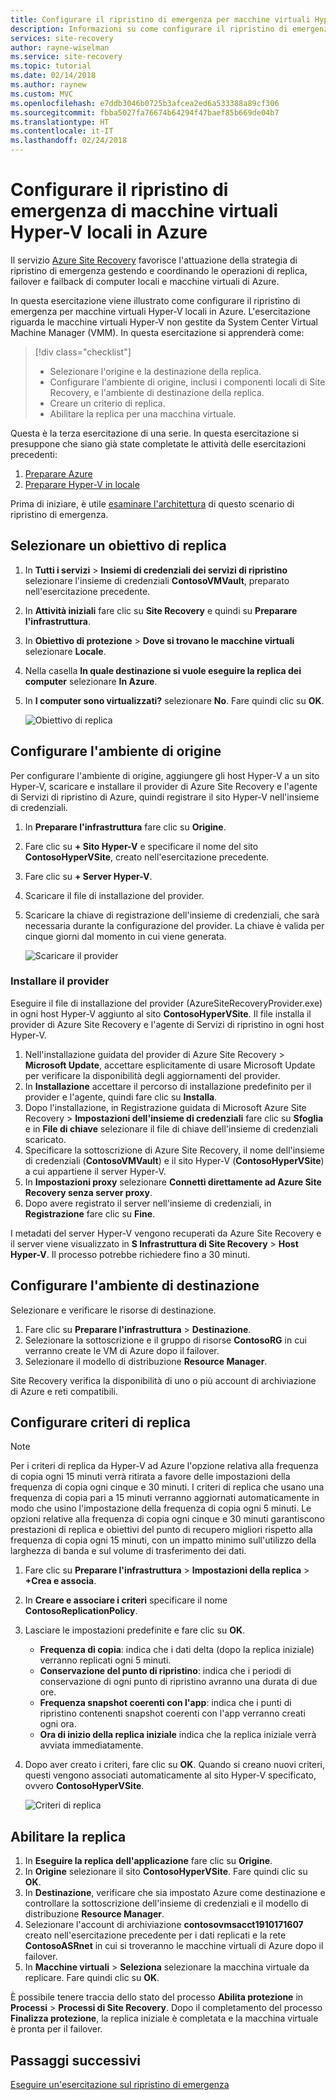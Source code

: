 ```yaml
---
title: Configurare il ripristino di emergenza per macchine virtuali Hyper-V locali (senza VMM) con Azure Site Recovery | Microsoft Docs
description: Informazioni su come configurare il ripristino di emergenza per macchine virtuali Hyper-V locali (senza VMM) con il servizio Azure Site Recovery.
services: site-recovery
author: rayne-wiselman
ms.service: site-recovery
ms.topic: tutorial
ms.date: 02/14/2018
ms.author: raynew
ms.custom: MVC
ms.openlocfilehash: e7ddb3046b0725b3afcea2ed6a533388a89cf306
ms.sourcegitcommit: fbba5027fa76674b64294f47baef85b669de04b7
ms.translationtype: HT
ms.contentlocale: it-IT
ms.lasthandoff: 02/24/2018
---
```

# <a name="set-up-disaster-recovery-of-on-premises-hyper-v-vms-to-azure"></a>Configurare il ripristino di emergenza di macchine virtuali Hyper-V locali in Azure

Il servizio [Azure Site Recovery](site-recovery-overview.md) favorisce l'attuazione della strategia di ripristino di emergenza gestendo e coordinando le operazioni di replica, failover e failback di computer locali e macchine virtuali di Azure.

In questa esercitazione viene illustrato come configurare il ripristino di emergenza per macchine virtuali Hyper-V locali in Azure. L'esercitazione riguarda le macchine virtuali Hyper-V non gestite da System Center Virtual Machine Manager (VMM). In questa esercitazione si apprenderà come:

> [!div class="checklist"]
> * Selezionare l'origine e la destinazione della replica.
> * Configurare l'ambiente di origine, inclusi i componenti locali di Site Recovery, e l'ambiente di destinazione della replica.
> * Creare un criterio di replica.
> * Abilitare la replica per una macchina virtuale.

Questa è la terza esercitazione di una serie. In questa esercitazione si presuppone che siano già state completate le attività delle esercitazioni precedenti:

1. [Preparare Azure](tutorial-prepare-azure.md)
2. [Preparare Hyper-V in locale](tutorial-prepare-on-premises-hyper-v.md)

Prima di iniziare, è utile [esaminare l'architettura](concepts-hyper-v-to-azure-architecture.md) di questo scenario di ripristino di emergenza.

## <a name="select-a-replication-goal"></a>Selezionare un obiettivo di replica


1. In **Tutti i servizi** > **Insiemi di credenziali dei servizi di ripristino** selezionare l'insieme di credenziali **ContosoVMVault**, preparato nell'esercitazione precedente.
2. In **Attività iniziali** fare clic su **Site Recovery** e quindi su **Preparare l'infrastruttura**.
3. In **Obiettivo di protezione** > **Dove si trovano le macchine virtuali** selezionare **Locale**.
4. Nella casella **In quale destinazione si vuole eseguire la replica dei computer** selezionare **In Azure**.
5. In **I computer sono virtualizzati?** selezionare **No**. Fare quindi clic su **OK**.

    ![Obiettivo di replica](./media/hyper-v-azure-tutorial/replication-goal.png)

## <a name="set-up-the-source-environment"></a>Configurare l'ambiente di origine

Per configurare l'ambiente di origine, aggiungere gli host Hyper-V a un sito Hyper-V, scaricare e installare il provider di Azure Site Recovery e l'agente di Servizi di ripristino di Azure, quindi registrare il sito Hyper-V nell'insieme di credenziali. 

1. In **Preparare l'infrastruttura** fare clic su **Origine**.
2. Fare clic su **+ Sito Hyper-V** e specificare il nome del sito **ContosoHyperVSite**, creato nell'esercitazione precedente.
3. Fare clic su **+ Server Hyper-V**.
4. Scaricare il file di installazione del provider.
5. Scaricare la chiave di registrazione dell'insieme di credenziali, che sarà necessaria durante la configurazione del provider. La chiave è valida per cinque giorni dal momento in cui viene generata.

    ![Scaricare il provider](./media/hyper-v-azure-tutorial/download.png)
    

### <a name="install-the-provider"></a>Installare il provider

Eseguire il file di installazione del provider (AzureSiteRecoveryProvider.exe) in ogni host Hyper-V aggiunto al sito **ContosoHyperVSite**. Il file installa il provider di Azure Site Recovery e l'agente di Servizi di ripristino in ogni host Hyper-V.

1. Nell'installazione guidata del provider di Azure Site Recovery > **Microsoft Update**, accettare esplicitamente di usare Microsoft Update per verificare la disponibilità degli aggiornamenti del provider.
2. In **Installazione** accettare il percorso di installazione predefinito per il provider e l'agente, quindi fare clic su **Installa**.
3. Dopo l'installazione, in Registrazione guidata di Microsoft Azure Site Recovery > **Impostazioni dell'insieme di credenziali** fare clic su **Sfoglia** e in **File di chiave** selezionare il file di chiave dell'insieme di credenziali scaricato. 
4. Specificare la sottoscrizione di Azure Site Recovery, il nome dell'insieme di credenziali (**ContosoVMVault**) e il sito Hyper-V (**ContosoHyperVSite**) a cui appartiene il server Hyper-V.
5. In **Impostazioni proxy** selezionare **Connetti direttamente ad Azure Site Recovery senza server proxy**.
6. Dopo avere registrato il server nell'insieme di credenziali, in **Registrazione** fare clic su **Fine**.

I metadati del server Hyper-V vengono recuperati da Azure Site Recovery e il server viene visualizzato in **S Infrastruttura di Site Recovery** > **Host Hyper-V**. Il processo potrebbe richiedere fino a 30 minuti.


## <a name="set-up-the-target-environment"></a>Configurare l'ambiente di destinazione

Selezionare e verificare le risorse di destinazione. 

1. Fare clic su **Preparare l'infrastruttura** > **Destinazione**.
2. Selezionare la sottoscrizione e il gruppo di risorse **ContosoRG** in cui verranno create le VM di Azure dopo il failover.
3. Selezionare il modello di distribuzione **Resource Manager**.

Site Recovery verifica la disponibilità di uno o più account di archiviazione di Azure e reti compatibili.


## <a name="set-up-a-replication-policy"></a>Configurare criteri di replica

> [!NOTE]
> Per i criteri di replica da Hyper-V ad Azure l'opzione relativa alla frequenza di copia ogni 15 minuti verrà ritirata a favore delle impostazioni della frequenza di copia ogni cinque e 30 minuti. I criteri di replica che usano una frequenza di copia pari a 15 minuti verranno aggiornati automaticamente in modo che usino l'impostazione della frequenza di copia ogni 5 minuti. Le opzioni relative alla frequenza di copia ogni cinque e 30 minuti garantiscono prestazioni di replica e obiettivi del punto di recupero migliori rispetto alla frequenza di copia ogni 15 minuti, con un impatto minimo sull'utilizzo della larghezza di banda e sul volume di trasferimento dei dati.

1. Fare clic su **Preparare l'infrastruttura** > **Impostazioni della replica** > **+Crea e associa**.
2. In **Creare e associare i criteri** specificare il nome **ContosoReplicationPolicy**.
3. Lasciare le impostazioni predefinite e fare clic su **OK**.
    - **Frequenza di copia**: indica che i dati delta (dopo la replica iniziale) verranno replicati ogni 5 minuti.
    - **Conservazione del punto di ripristino**: indica che i periodi di conservazione di ogni punto di ripristino avranno una durata di due ore.
    - **Frequenza snapshot coerenti con l'app**: indica che i punti di ripristino contenenti snapshot coerenti con l'app verranno creati ogni ora.
    - **Ora di inizio della replica iniziale** indica che la replica iniziale verrà avviata immediatamente.
4. Dopo aver creato i criteri, fare clic su **OK**. Quando si creano nuovi criteri, questi vengono associati automaticamente al sito Hyper-V specificato, ovvero **ContosoHyperVSite**.

    ![Criteri di replica](./media/hyper-v-azure-tutorial/replication-policy.png)


## <a name="enable-replication"></a>Abilitare la replica


1. In **Eseguire la replica dell'applicazione** fare clic su **Origine**. 
2. In **Origine** selezionare il sito **ContosoHyperVSite**. Fare quindi clic su **OK**.
3. In **Destinazione**, verificare che sia impostato Azure come destinazione e controllare la sottoscrizione dell'insieme di credenziali e il modello di distribuzione **Resource Manager**.
4. Selezionare l'account di archiviazione **contosovmsacct1910171607** creato nell'esercitazione precedente per i dati replicati e la rete **ContosoASRnet** in cui si troveranno le macchine virtuali di Azure dopo il failover.
5. In **Macchine virtuali** > **Seleziona** selezionare la macchina virtuale da replicare. Fare quindi clic su **OK**.

 È possibile tenere traccia dello stato del processo **Abilita protezione** in **Processi** > **Processi di Site Recovery**. Dopo il completamento del processo **Finalizza protezione**, la replica iniziale è completata e la macchina virtuale è pronta per il failover.

## <a name="next-steps"></a>Passaggi successivi
[Eseguire un'esercitazione sul ripristino di emergenza](tutorial-dr-drill-azure.md)
